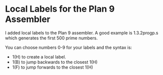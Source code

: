 Local Labels for the Plan 9 Assembler
=====================================

I added local labels to the Plan 9 assembler.  A good example is
1.3.2progp.s which generates the first 500 prime numbers.

You can choose numbers 0-9 for your labels and the syntax is:

* 1(H) to create a local label.
* 1(B) to jump backwards to the closest 1(H)
* 1(F) to jump forwards to the closest 1(H)
